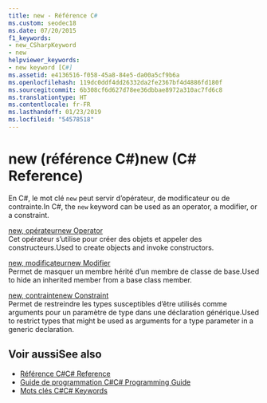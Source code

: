 ```yaml
---
title: new - Référence C#
ms.custom: seodec18
ms.date: 07/20/2015
f1_keywords:
- new_CSharpKeyword
- new
helpviewer_keywords:
- new keyword [C#]
ms.assetid: e4136516-f058-45a8-84e5-da00a5cf9b6a
ms.openlocfilehash: 119dc0ddf4dd26332da2fe2367bf4d4886fd180f
ms.sourcegitcommit: 6b308cf6d627d78ee36dbbae8972a310ac7fd6c8
ms.translationtype: HT
ms.contentlocale: fr-FR
ms.lasthandoff: 01/23/2019
ms.locfileid: "54578518"
---
```

# <a name="new-c-reference"></a><span data-ttu-id="816d7-102">new (référence C#)</span><span class="sxs-lookup"><span data-stu-id="816d7-102">new (C# Reference)</span></span>
<span data-ttu-id="816d7-103">En C#, le mot clé `new` peut servir d’opérateur, de modificateur ou de contrainte.</span><span class="sxs-lookup"><span data-stu-id="816d7-103">In C#, the `new` keyword can be used as an operator, a modifier, or a constraint.</span></span>  
  
 [<span data-ttu-id="816d7-104">new, opérateur</span><span class="sxs-lookup"><span data-stu-id="816d7-104">new Operator</span></span>](../../../csharp/language-reference/keywords/new-operator.md)  
 <span data-ttu-id="816d7-105">Cet opérateur s’utilise pour créer des objets et appeler des constructeurs.</span><span class="sxs-lookup"><span data-stu-id="816d7-105">Used to create objects and invoke constructors.</span></span>  
  
 [<span data-ttu-id="816d7-106">new, modificateur</span><span class="sxs-lookup"><span data-stu-id="816d7-106">new Modifier</span></span>](../../../csharp/language-reference/keywords/new-modifier.md)  
 <span data-ttu-id="816d7-107">Permet de masquer un membre hérité d’un membre de classe de base.</span><span class="sxs-lookup"><span data-stu-id="816d7-107">Used to hide an inherited member from a base class member.</span></span>  
  
 [<span data-ttu-id="816d7-108">new, contrainte</span><span class="sxs-lookup"><span data-stu-id="816d7-108">new Constraint</span></span>](../../../csharp/language-reference/keywords/new-constraint.md)  
 <span data-ttu-id="816d7-109">Permet de restreindre les types susceptibles d’être utilisés comme arguments pour un paramètre de type dans une déclaration générique.</span><span class="sxs-lookup"><span data-stu-id="816d7-109">Used to restrict types that might be used as arguments for a type parameter in a generic declaration.</span></span>  
  
## <a name="see-also"></a><span data-ttu-id="816d7-110">Voir aussi</span><span class="sxs-lookup"><span data-stu-id="816d7-110">See also</span></span>

- [<span data-ttu-id="816d7-111">Référence C#</span><span class="sxs-lookup"><span data-stu-id="816d7-111">C# Reference</span></span>](../../../csharp/language-reference/index.md)
- [<span data-ttu-id="816d7-112">Guide de programmation C#</span><span class="sxs-lookup"><span data-stu-id="816d7-112">C# Programming Guide</span></span>](../../../csharp/programming-guide/index.md)
- [<span data-ttu-id="816d7-113">Mots clés C#</span><span class="sxs-lookup"><span data-stu-id="816d7-113">C# Keywords</span></span>](../../../csharp/language-reference/keywords/index.md)
